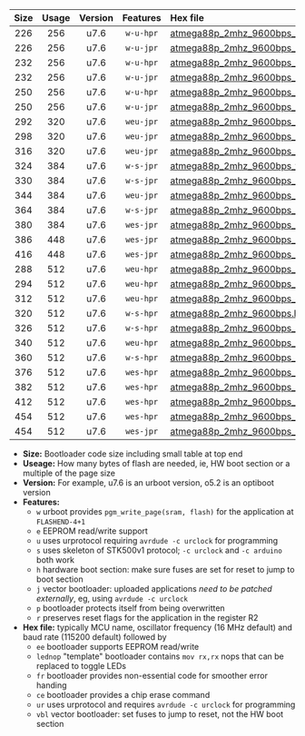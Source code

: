 |Size|Usage|Version|Features|Hex file|
|:-:|:-:|:-:|:-:|:--|
|226|256|u7.6|`w-u-hpr`|[atmega88p_2mhz_9600bps_ur.hex](https://raw.githubusercontent.com/stefanrueger/urboot/main//atmega88p_2mhz_9600bps_ur.hex)|
|226|256|u7.6|`w-u-jpr`|[atmega88p_2mhz_9600bps_ur_vbl.hex](https://raw.githubusercontent.com/stefanrueger/urboot/main//atmega88p_2mhz_9600bps_ur_vbl.hex)|
|232|256|u7.6|`w-u-hpr`|[atmega88p_2mhz_9600bps_lednop_ur.hex](https://raw.githubusercontent.com/stefanrueger/urboot/main//atmega88p_2mhz_9600bps_lednop_ur.hex)|
|232|256|u7.6|`w-u-jpr`|[atmega88p_2mhz_9600bps_lednop_ur_vbl.hex](https://raw.githubusercontent.com/stefanrueger/urboot/main//atmega88p_2mhz_9600bps_lednop_ur_vbl.hex)|
|250|256|u7.6|`w-u-hpr`|[atmega88p_2mhz_9600bps_lednop_fr_ur.hex](https://raw.githubusercontent.com/stefanrueger/urboot/main//atmega88p_2mhz_9600bps_lednop_fr_ur.hex)|
|250|256|u7.6|`w-u-jpr`|[atmega88p_2mhz_9600bps_lednop_fr_ur_vbl.hex](https://raw.githubusercontent.com/stefanrueger/urboot/main//atmega88p_2mhz_9600bps_lednop_fr_ur_vbl.hex)|
|292|320|u7.6|`weu-jpr`|[atmega88p_2mhz_9600bps_ee_ur_vbl.hex](https://raw.githubusercontent.com/stefanrueger/urboot/main//atmega88p_2mhz_9600bps_ee_ur_vbl.hex)|
|298|320|u7.6|`weu-jpr`|[atmega88p_2mhz_9600bps_ee_lednop_ur_vbl.hex](https://raw.githubusercontent.com/stefanrueger/urboot/main//atmega88p_2mhz_9600bps_ee_lednop_ur_vbl.hex)|
|316|320|u7.6|`weu-jpr`|[atmega88p_2mhz_9600bps_ee_lednop_fr_ur_vbl.hex](https://raw.githubusercontent.com/stefanrueger/urboot/main//atmega88p_2mhz_9600bps_ee_lednop_fr_ur_vbl.hex)|
|324|384|u7.6|`w-s-jpr`|[atmega88p_2mhz_9600bps_vbl.hex](https://raw.githubusercontent.com/stefanrueger/urboot/main//atmega88p_2mhz_9600bps_vbl.hex)|
|330|384|u7.6|`w-s-jpr`|[atmega88p_2mhz_9600bps_lednop_vbl.hex](https://raw.githubusercontent.com/stefanrueger/urboot/main//atmega88p_2mhz_9600bps_lednop_vbl.hex)|
|344|384|u7.6|`weu-jpr`|[atmega88p_2mhz_9600bps_ee_lednop_fr_ce_ur_vbl.hex](https://raw.githubusercontent.com/stefanrueger/urboot/main//atmega88p_2mhz_9600bps_ee_lednop_fr_ce_ur_vbl.hex)|
|364|384|u7.6|`w-s-jpr`|[atmega88p_2mhz_9600bps_lednop_fr_vbl.hex](https://raw.githubusercontent.com/stefanrueger/urboot/main//atmega88p_2mhz_9600bps_lednop_fr_vbl.hex)|
|380|384|u7.6|`wes-jpr`|[atmega88p_2mhz_9600bps_ee_vbl.hex](https://raw.githubusercontent.com/stefanrueger/urboot/main//atmega88p_2mhz_9600bps_ee_vbl.hex)|
|386|448|u7.6|`wes-jpr`|[atmega88p_2mhz_9600bps_ee_lednop_vbl.hex](https://raw.githubusercontent.com/stefanrueger/urboot/main//atmega88p_2mhz_9600bps_ee_lednop_vbl.hex)|
|416|448|u7.6|`wes-jpr`|[atmega88p_2mhz_9600bps_ee_lednop_fr_vbl.hex](https://raw.githubusercontent.com/stefanrueger/urboot/main//atmega88p_2mhz_9600bps_ee_lednop_fr_vbl.hex)|
|288|512|u7.6|`weu-hpr`|[atmega88p_2mhz_9600bps_ee_ur.hex](https://raw.githubusercontent.com/stefanrueger/urboot/main//atmega88p_2mhz_9600bps_ee_ur.hex)|
|294|512|u7.6|`weu-hpr`|[atmega88p_2mhz_9600bps_ee_lednop_ur.hex](https://raw.githubusercontent.com/stefanrueger/urboot/main//atmega88p_2mhz_9600bps_ee_lednop_ur.hex)|
|312|512|u7.6|`weu-hpr`|[atmega88p_2mhz_9600bps_ee_lednop_fr_ur.hex](https://raw.githubusercontent.com/stefanrueger/urboot/main//atmega88p_2mhz_9600bps_ee_lednop_fr_ur.hex)|
|320|512|u7.6|`w-s-hpr`|[atmega88p_2mhz_9600bps.hex](https://raw.githubusercontent.com/stefanrueger/urboot/main//atmega88p_2mhz_9600bps.hex)|
|326|512|u7.6|`w-s-hpr`|[atmega88p_2mhz_9600bps_lednop.hex](https://raw.githubusercontent.com/stefanrueger/urboot/main//atmega88p_2mhz_9600bps_lednop.hex)|
|340|512|u7.6|`weu-hpr`|[atmega88p_2mhz_9600bps_ee_lednop_fr_ce_ur.hex](https://raw.githubusercontent.com/stefanrueger/urboot/main//atmega88p_2mhz_9600bps_ee_lednop_fr_ce_ur.hex)|
|360|512|u7.6|`w-s-hpr`|[atmega88p_2mhz_9600bps_lednop_fr.hex](https://raw.githubusercontent.com/stefanrueger/urboot/main//atmega88p_2mhz_9600bps_lednop_fr.hex)|
|376|512|u7.6|`wes-hpr`|[atmega88p_2mhz_9600bps_ee.hex](https://raw.githubusercontent.com/stefanrueger/urboot/main//atmega88p_2mhz_9600bps_ee.hex)|
|382|512|u7.6|`wes-hpr`|[atmega88p_2mhz_9600bps_ee_lednop.hex](https://raw.githubusercontent.com/stefanrueger/urboot/main//atmega88p_2mhz_9600bps_ee_lednop.hex)|
|412|512|u7.6|`wes-hpr`|[atmega88p_2mhz_9600bps_ee_lednop_fr.hex](https://raw.githubusercontent.com/stefanrueger/urboot/main//atmega88p_2mhz_9600bps_ee_lednop_fr.hex)|
|454|512|u7.6|`wes-hpr`|[atmega88p_2mhz_9600bps_ee_lednop_fr_ce.hex](https://raw.githubusercontent.com/stefanrueger/urboot/main//atmega88p_2mhz_9600bps_ee_lednop_fr_ce.hex)|
|454|512|u7.6|`wes-jpr`|[atmega88p_2mhz_9600bps_ee_lednop_fr_ce_vbl.hex](https://raw.githubusercontent.com/stefanrueger/urboot/main//atmega88p_2mhz_9600bps_ee_lednop_fr_ce_vbl.hex)|

- **Size:** Bootloader code size including small table at top end
- **Useage:** How many bytes of flash are needed, ie, HW boot section or a multiple of the page size
- **Version:** For example, u7.6 is an urboot version, o5.2 is an optiboot version
- **Features:**
  + `w` urboot provides `pgm_write_page(sram, flash)` for the application at `FLASHEND-4+1`
  + `e` EEPROM read/write support
  + `u` uses urprotocol requiring `avrdude -c urclock` for programming
  + `s` uses skeleton of STK500v1 protocol; `-c urclock` and `-c arduino` both work
  + `h` hardware boot section: make sure fuses are set for reset to jump to boot section
  + `j` vector bootloader: uploaded applications *need to be patched externally*, eg, using `avrdude -c urclock`
  + `p` bootloader protects itself from being overwritten
  + `r` preserves reset flags for the application in the register R2
- **Hex file:** typically MCU name, oscillator frequency (16 MHz default) and baud rate (115200 default) followed by
  + `ee` bootloader supports EEPROM read/write
  + `lednop` "template" bootloader contains `mov rx,rx` nops that can be replaced to toggle LEDs
  + `fr` bootloader provides non-essential code for smoother error handing
  + `ce` bootloader provides a chip erase command
  + `ur` uses urprotocol and requires `avrdude -c urclock` for programming
  + `vbl` vector bootloader: set fuses to jump to reset, not the HW boot section
